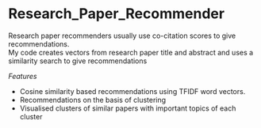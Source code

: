 # Research_Paper_Recommender

Research paper recommenders usually use co-citation scores to give recommendations. <br>
My code creates vectors from research paper title and abstract and uses a similarity search to give recommendations

*Features*

* Cosine similarity based recommendations using TFIDF word vectors.
* Recommendations on the basis of clustering
* Visualised clusters of similar papers with important topics of each cluster
